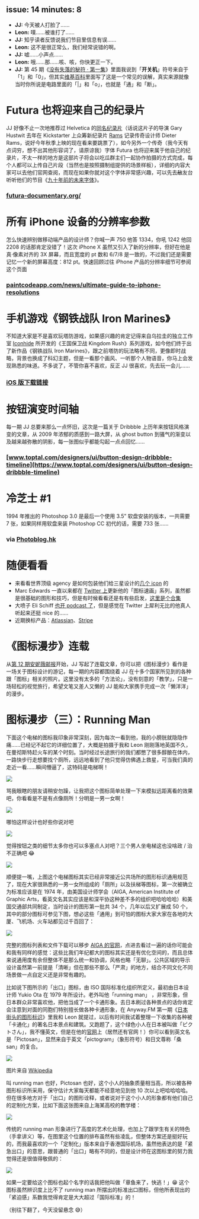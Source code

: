 issue: 14
minutes: 8
---

- **JJ:** 今天被人打脸了……
- **Leon:** 噗……被谁打了……
- **JJ:** 知乎读者反馈说我们节目里信息有误……
- **Leon:** 这不是很正常么，我们经常说错的啊。
- **JJ:** 嘘……小声点……
- **Leon:** 哦……那……咳、咳，你快更正一下。
- **JJ:** 第 45 期《[没有失落的秘符 · 第一集](http://anyway.fm/the-never-lost-symbol-1/#title)》里面我说到「**开关机**」符号来自于「1」和「0」，但其实[维基百科](https://www.wikiwand.com/en/Power_symbol)里面写了这是一个常见的误解，真实来源就像当时你所说是电路里面的「|」和「o」，也就是「通」和「断」。



# Futura 也将迎来自己的纪录片
JJ 好像不止一次地推荐过 Helvetica 的[同名纪录片](https://movie.douban.com/subject/1937190/)（话说这片子的导演 Gary Hustwit 去年在 Kickstarter 上众筹新纪录片 [Rams](https://www.kickstarter.com/projects/1019019367/rams-the-first-feature-documentary-about-dieter-ra/description) 记录传奇设计师 Dieter Rams，说好今年秋季上映的现在看来要跳票了），如今另外一个传奇（我今天有点词穷，想不出其他形容词了，请原谅我）字体 Futura 也将迎来属于他自己的纪录片，不太一样的地方是这部片子将会以吃瓜群主们一起协作拍摄的方式完成，每个人都可以上传自己片段（当然也是按照摄制组提供的场景样板），详细的内容大家可以去他们官网查阅，而现在如果你就对这个字体非常感兴趣，可以先去~~敌~~友台听听他们的节目《[九十年前的未来字体](https://www.typeisbeautiful.com/2017/04/12019/)》。
### [futura-documentary.org/](http://futura-documentary.org/)



# 所有 iPhone 设备的分辨率参数
怎么快速辨别做移动端产品的设计师？你喊一声 750 他答 1334，你吼 1242 他回 2208 的话那肯定没错了！这次 iPhone X 虽然又引入了新的分辨率，但好在他是真·像素对齐的 3X 屏幕，而且宽度的 pt 数和 6/7/8 是一致的，不过我们还是需要记忆一个新的屏幕高度：812 pt。快速回顾过往 iPhone 产品的分辨率细节可参阅这个页面
### [paintcodeapp.com/news/ultimate-guide-to-iphone-resolutions](https://www.paintcodeapp.com/news/ultimate-guide-to-iphone-resolutions)



# 手机游戏《钢铁战队 Iron Marines》
不知道大家是不是喜欢玩塔防游戏，如果感兴趣的肯定记得来自乌拉圭的独立工作室 [Iconhide](http://gamerboom.com/archives/86613) 所开发的《王国保卫战 Kingdom Rush》系列游戏，如今他们终于出了新作品《钢铁战队 Iron Marines》，跟之前塔防的玩法略有不同，更像即时战略，背景也换成了科幻主题，但是一看那个画风、一听那个人物语音，你马上会发现熟悉的味道。不多说了，不管你喜不喜欢，反正 JJ 很喜欢，先去玩一会儿……
### [iOS 版下载链接](https://itunes.apple.com/cn/app/%E9%92%A2%E9%93%81%E6%88%98%E9%98%9F-iron-marines/id1056920931?mt=8&at=1010lqta)



# 按钮演变时间轴
每一期 JJ 总要来那么一点怀旧，这次是一篇关于 Dribbble 上历年来按钮风格演变的文章，从 2009 年浓郁的质感到一路大屏，从 ghost button 到骚气的渐变以及越来越弥散的阴影，每一张图似乎都能勾起一点点回忆……
### [www.toptal.com/designers/ui/button-design-dribbble-timeline](https://www.toptal.com/designers/ui/button-design-dribbble-timeline)



# 冷芝士 #1
1994 年推出的 Photoshop 3.0 是最后一个使用 3.5” 软盘安装的版本，一共需要 7 张，如果同样用软盘来装 Photoshop CC 初代的话，需要 733 张……
### via [Photoblog.hk](https://photoblog.hk/189396/1994-%E5%B9%B4%E7%9A%84-photoshop-3-0-%E6%98%AF%E6%9C%80%E5%BE%8C%E4%B8%80%E4%BB%A3%E4%BD%BF%E7%94%A8-3-5-%E5%90%8B%E7%A3%81%E7%A2%9F%E5%AE%89%E8%A3%9D%E7%9A%84%E7%89%88%E6%9C%AC%EF%BC%8C%E5%8F%AA/)



# 随便看看
* 来看看世界顶级 agency 是如何包装他们给三星设计的[几个 icon](https://www.pentagram.com/work/samsung-galaxy-s8) 的
* Marc Edwards 一直以来都在 [Twitter 上](https://twitter.com/marcedwards)更新他的「图标速画」系列，虽然都是很基础的图形和技巧，但是有时候看看还是有有些启发，[这里是个合集](https://imgur.com/a/4scqU)
* 大喷子 Eli Schiff [也开 podcast 了](http://www.elischiff.com/blog/2017/9/14/announcing-in-depth-podcast)，但是感觉在 Twitter 上犀利无比的他真人听起来还挺 nice 的……
* 近期换标产品：[Atlassian](https://www.atlassian.com/blog/announcements/our-bold-new-brand)、[Stripe](http://www.underconsideration.com/brandnew/archives/new_logo_and_identity_for_stripe_done_inhouse.php)



# 《图标漫步》连载
从[第 12 期安妮薇邮报](https://github.com/JJYing/Anyway-Post/tree/master/Posts/Markdown)开始，JJ 写起了连载文章，你可以把《图标漫步》看作是一场关于图标设计的游记，每一期的内容都围绕着 JJ 在十多个国家所见到的各种跟「图标」相关的照片。这里没有太多的「方法论」，没有刻意的「教学」，只是一场轻松的视觉旅行，希望文笔又差人又懒的 JJ 能和大家携手完成一次「懒洋洋」的漫步。



# 图标漫步（三）：Running Man

下面这个电梯的图标我印象非常深刻，因为每次一看到他，我的小膀胱就隐隐作痛……已经记不起它的详细位置了，大概是拍摄于我和 Leon 刚刚落地英国不久，在曼彻斯特赶火车的某个时刻。当时经过长途旅行的我们都憋了很多醇酿在体内，一路快步行走想要找个厕所，远远地看到了他只觉得仿佛遇上救星，可当我们真的走近一看……瞬间懵逼了，这特码是电梯啊！

![](http://anyway-web.b0.upaiyun.com/iconwalk/03-01.jpg)

骂我眼瞎的朋友请稍安勿躁，让我把这个图标简单处理一下来模拟远距离看的效果吧，你看看是不是有点像厕所！分明是一男一女啊！

![](http://anyway-web.b0.upaiyun.com/iconwalk/02-04.jpg)

哪怕这样设计也好些你说对吧

![](http://anyway-web.b0.upaiyun.com/iconwalk/03-02.jpg)

觉得按钮之类的细节太多你也可以多塞点人对吧？三个男人坐电梯这也没啥政 / 治不正确吧  😂 

![](http://anyway-web.b0.upaiyun.com/iconwalk/03-03.jpg)

顺便提一嘴，上图这个电梯图标其实已经非常接近公共场所的图形标识通用规范了，现在大家很熟悉的一男一女所组成的「厕所」以及扶梯等图标，第一次被确立为标准应该是在 1974 年，由美国设计师学会（AIGA, American Institute of Graphic Arts，看英文名其实应该是和深平协这种差不多的组织吧哈哈哈哈）和美国交通部共同制定，当时设计的图形第一批共 34 个，几年以后又扩展成 50 个，其中的部分图标可参见下图，想必这些「通用」到可怕的图标大家大家在各地的大厦、飞机场、火车站都见过千百回了：

![](http://anyway-web.b0.upaiyun.com/iconwalk/03-04.png)

完整的图标列表和文件下载可以移步 [AIGA 的官网](http://www.aiga.org/symbol-signs/)，点进去看过一遍的话你可能会和我有同样的感觉：这些比我们年纪都大的图标其实还是有优化空间的，而且总体来说通用度有余但整体不是那么统一和协调，风格也略「无聊」。公共区域的导示设计虽然第一前提是「清晰」但在那些不那么「严肃」的地方，结合不同文化不同场景做一点自定义还是非常有趣的。

比如说下图所示的「出口」图标，由 ISO 国际标准化组织所定义，最初由日本设计师 Yukio Ota 在 1979 年所设计。老外叫他「running man」 ，非常形象，但日本群众非常喜欢他，把他当成了一个卡通形象。去日本刷过各种景点的话你肯定会注意到对面的同胞们特别擅长做各种卡通形象，在 Anyway.FM 第一期《[日本街头的图形标识](http://anyway.fm/japan-street-visual-elements/#title)》里我和 Leon 就提过，以后有时间我试着整理一下收集的各种被「卡通化」的著名日本景点和建筑。又跑题了，这个绿色小人在日本被叫做「ピクトさん」，我不懂英文，但是在他的[官网](http://www.pictosan.com/)上（居然还有官网！）你可以看到英文名是「Pictosan」，显然来自于英文「pictogram」（象形符号）和日文尊称「桑 san」的复合。

![](http://anyway-web.b0.upaiyun.com/iconwalk/03-05.png)

图片来自 [Wikipedia](https://www.wikiwand.com/en/Exit_sign)

叫 running man 也好，Pictosan 也好，这个小人的抽象质量相当高，所以被各种图形标识所采用，保守估计大家每天都能不经意地见到他 10 次以上吧哈哈哈哈。但在很多地方对于「出口」的图形诠释，或者说对于这个小人的形象都有他们自己的定制化方案，比如下面这张图来自上海某高校的教学楼：

![](http://anyway-web.b0.upaiyun.com/iconwalk/03-06.jpg)

传统的 running man 形象进行了高度的艺术化处理，也加上了跟学生有关的特色（手拿讲义）等，在图里这个位置的排布虽然有些凌乱，但整体方案还是挺好玩的，而我最喜欢的一个「定制化」版本来自于香港国际机场，虽然他表达的是「紧急出口」的意思，跟普通的「出口」略有不同的，但是设计师在这图标里的努力我觉得还是很值得敬佩的：

![](http://anyway-web.b0.upaiyun.com/iconwalk/03-07.jpg)

如果一定要给这个图标也起个名字的话我把他叫做「章鱼来了，快逃！」😁 这个图标虽然辨识度上比不了 running man 所摆出的标准出口图标，但他所表现出的「紧迫感」系数我觉得肯定是大大超过「国际标准」的！

（别往下翻了，今天没留悬念 😅）